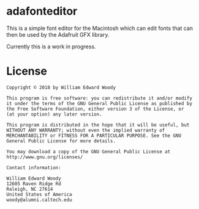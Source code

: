 # adafonteditor

This is a simple font editor for the Macintosh which can edit fonts that can then be used by the Adafruit GFX library.

Currently this is a work in progress.

# License

    Copyright © 2018 by William Edward Woody
    
    This program is free software: you can redistribute it and/or modify 
    it under the terms of the GNU General Public License as published by 
    the Free Software Foundation, either version 3 of the License, or 
    (at your option) any later version.
    
    This program is distributed in the hope that it will be useful, but 
    WITHOUT ANY WARRANTY; without even the implied warranty of 
    MERCHANTABILITY or FITNESS FOR A PARTICULAR PURPOSE. See the GNU 
    General Public License for more details.
    
    You may download a copy of the GNU General Public License at
    http://www.gnu.org/licenses/
    
    Contact information:
    
    William Edward Woody
    12605 Raven Ridge Rd
    Raleigh, NC 27614
    United States of America
    woody@alumni.caltech.edu
